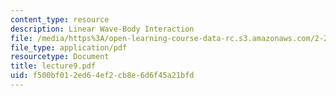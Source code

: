 ```yaml
---
content_type: resource
description: Linear Wave-Body Interaction
file: /media/https%3A/open-learning-course-data-rc.s3.amazonaws.com/2-24-ocean-wave-interaction-with-ships-and-offshore-energy-systems-13-022-spring-2002/f500bf012ed64ef2cb8e6d6f45a21bfd_lecture9.pdf
file_type: application/pdf
resourcetype: Document
title: lecture9.pdf
uid: f500bf01-2ed6-4ef2-cb8e-6d6f45a21bfd
---
```

